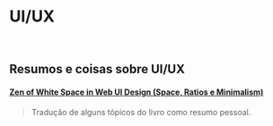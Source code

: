 # UI/UX

<br>

Resumos e coisas sobre UI/UX
--

#### [Zen of White Space in Web UI Design (Space, Ratios e Minimalism)](https://github.com/ranielcsar/UI-UX/blob/master/UXPin_WhiteSpace.md)
> Tradução de alguns tópicos do livro como resumo pessoal. 
